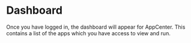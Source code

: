 # Dashboard

Once you have logged in, the dashboard will appear for AppCenter. This contains a list of the apps which you have access to view and run.